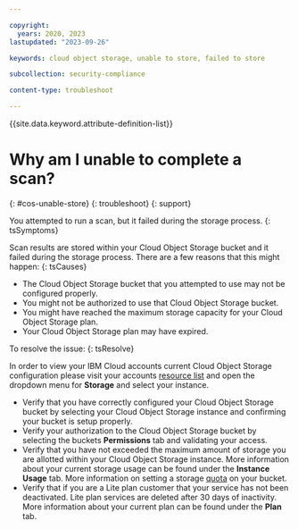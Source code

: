 ```yaml
---

copyright:
  years: 2020, 2023
lastupdated: "2023-09-26"

keywords: cloud object storage, unable to store, failed to store

subcollection: security-compliance

content-type: troubleshoot

---
```


{{site.data.keyword.attribute-definition-list}}

# Why am I unable to complete a scan?
{: #cos-unable-store}
{: troubleshoot} 
{: support}

You attempted to run a scan, but it failed during the storage process.
{: tsSymptoms}

Scan results are stored within your Cloud Object Storage bucket and it failed during the storage process. There are a few reasons that this might happen:
{: tsCauses}

* The Cloud Object Storage bucket that you attempted to use may not be configured properly.
* You might not be authorized to use that Cloud Object Storage bucket.
* You might have reached the maximum storage capacity for your Cloud Object Storage plan.
* Your Cloud Object Storage plan may have expired.

To resolve the issue:
{: tsResolve}

In order to view your IBM Cloud accounts current Cloud Object Storage configuration please visit your accounts [resource list](https://cloud.ibm.com/resources) and open the dropdown menu for **Storage** and select your instance.

* Verify that you have correctly configured your Cloud Object Storage bucket by selecting your Cloud Object Storage instance and confirming your bucket is setup properly.
* Verify your authorization to the Cloud Object Storage bucket by selecting the buckets **Permissions** tab and validating your access.
* Verify that you have not exceeded the maximum amount of storage you are allotted within your Cloud Object Storage instance. More information about your current storage usage can be found under the **Instance Usage** tab. More information on setting a storage [quota](https://cloud.ibm.com/docs/cloud-object-storage?topic=cloud-object-storage-quota) on your bucket.
* Verify that if you are a Lite plan customer that your service has not been deactivated. Lite plan services are deleted after 30 days of inactivity. More information about your current plan can be found under the **Plan** tab.